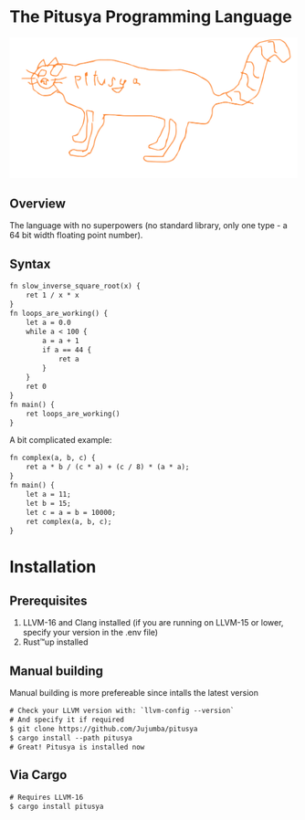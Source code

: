 # The Pitusya Programming Language

<p align="center">
  <img src="dont-readme/PITUSYA.svg" alt="(=^･ω･^=)"/>
</p>


## Overview
The language with no superpowers (no standard library, only one type - a 64 bit width floating point number).

## Syntax
```pitusya
fn slow_inverse_square_root(x) {
    ret 1 / x * x
}
fn loops_are_working() {
    let a = 0.0
    while a < 100 {
        a = a + 1
        if a == 44 {
            ret a
        }
    }
    ret 0
}
fn main() {
    ret loops_are_working()
}
```

A bit complicated example:
```pitusya
fn complex(a, b, c) {
    ret a * b / (c * a) + (c / 8) * (a * a);
}
fn main() {
    let a = 11;
    let b = 15;
    let c = a = b = 10000;
    ret complex(a, b, c);
}
```

# Installation
## Prerequisites 
1. LLVM-16 and Clang installed (if you are running on LLVM-15 or lower, specify your version in the .env file)
2. Rust™up installed

## Manual building
Manual building is more prefereable since intalls the latest version
```shell
# Check your LLVM version with: `llvm-config --version`
# And specify it if required
$ git clone https://github.com/Jujumba/pitusya
$ cargo install --path pitusya
# Great! Pitusya is installed now 
```

## Via Cargo
```shell
# Requires LLVM-16
$ cargo install pitusya
```